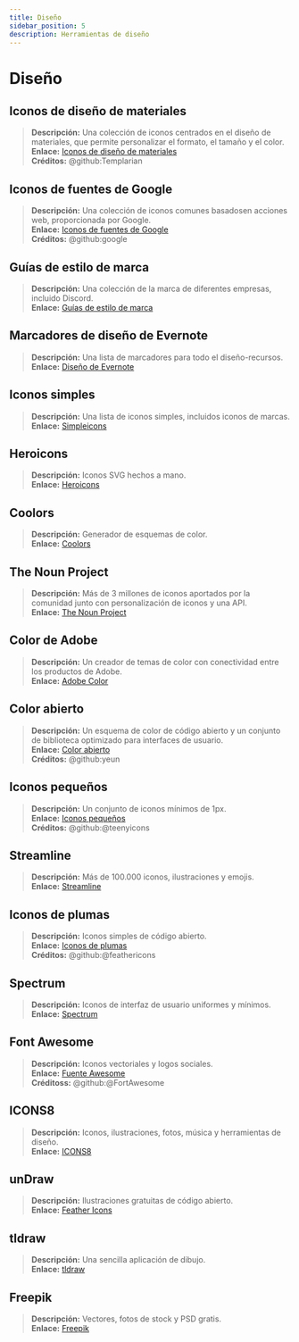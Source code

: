 ```yaml
---
title: Diseño
sidebar_position: 5
description: Herramientas de diseño
---
```


# Diseño

## **Iconos de diseño de materiales**

> **Descripción:** Una colección de iconos centrados en el diseño de materiales, que permite personalizar el formato, el tamaño y el color. <br/>
**Enlace:** [Iconos de diseño de materiales](https://materialdesignicons.com/) <br/>
**Créditos:** @github:Templarian

## **Iconos de fuentes de Google**

> **Descripción:** Una colección de iconos comunes basados ​​en acciones web, proporcionada por Google. <br/>
**Enlace:** [Iconos de fuentes de Google](https://fonts.google.com/icons) <br/>
**Créditos:** @github:google

## **Guías de estilo de marca**

> **Descripción:** Una colección de la marca de diferentes empresas, incluido Discord. <br/>
**Enlace:** [Guías de estilo de marca](https://brandingstyleguides.com/)

## **Marcadores de diseño de Evernote**

> **Descripción:** Una lista de marcadores para todo el diseño-recursos. <br/>
**Enlace:** [Diseño de Evernote](https://www.evernote.design/) <br/>

## **Iconos simples**

> **Descripción:** Una lista de iconos simples, incluidos iconos de marcas. <br/>
**Enlace:** [Simpleicons](https://simpleicons.org/)

## **Heroicons**

> **Descripción:** Iconos SVG hechos a mano. <br/>
**Enlace:** [Heroicons](https://heroicons.com/)

## **Coolors**

> **Descripción:** Generador de esquemas de color. <br/>
**Enlace:** [Coolors](https://coolors.co/)

## **The Noun Project**

> **Descripción:** Más de 3 millones de iconos aportados por la comunidad junto con personalización de iconos y una API. <br/>
**Enlace:** [The Noun Project](https://thenounproject.com/)

## **Color de Adobe**

> **Descripción:** Un creador de temas de color con conectividad entre los productos de Adobe. <br/>
**Enlace:** [Adobe Color](https://color.adobe.com/)

## **Color abierto**

> **Descripción:** Un esquema de color de código abierto y un conjunto de biblioteca optimizado para interfaces de usuario. <br/>
**Enlace:** [Color abierto](https://yeun.github.io/open-color/) <br/>
**Créditos:** @github:yeun

## **Iconos pequeños**

> **Descripción:** Un conjunto de iconos mínimos de 1px. <br/>
**Enlace:** [Iconos pequeños](https://teenyicons.com/) <br/>
**Créditos:** @github:@teenyicons

## **Streamline**

> **Descripción:** Más de 100.000 iconos, ilustraciones y emojis. <br/>
**Enlace:** [Streamline](https://streamlinehq.com/)

## **Iconos de plumas**

> **Descripción:** Iconos simples de código abierto. <br/>
**Enlace:** [Iconos de plumas](https://feathericons.com/) <br/>
**Créditos:** @github:@feathericons

## **Spectrum**

> **Descripción:** Iconos de interfaz de usuario uniformes y mínimos. <br/>
**Enlace:** [Spectrum](https://spectrum.adobe.com/page/icons/)

## **Font Awesome**

> **Descripción:** Iconos vectoriales y logos sociales. <br/>
**Enlace:** [Fuente Awesome](https://fontawesome.com/) <br/>
**Créditoss:** @github:@FortAwesome

## **ICONS8**

> **Descripción:** Iconos, ilustraciones, fotos, música y herramientas de diseño. <br/>
**Enlace:** [ICONS8](https://icons8.com/)

## **unDraw**

> **Descripción:** Ilustraciones gratuitas de código abierto. <br/>
**Enlace:** [Feather Icons](https://undraw.co/)

## **tldraw**

> **Descripción:** Una sencilla aplicación de dibujo. <br/>
**Enlace:** [tldraw](https://www.tldraw.com/)

## **Freepik**

> **Descripción:** Vectores, fotos de stock y PSD gratis. <br/>
**Enlace:** [Freepik](https://freepik.com/)
